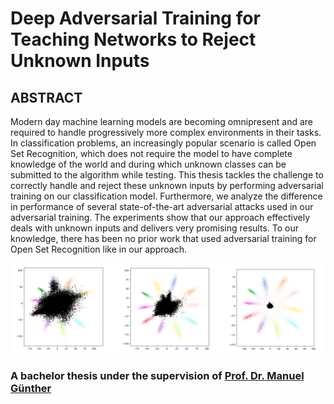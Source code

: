# Deep Adversarial Training for Teaching Networks to Reject Unknown Inputs


## ABSTRACT

Modern day machine learning models are becoming omnipresent 
and are required to handle progressively more complex 
environments in their tasks. In classification problems, 
an increasingly popular scenario is called Open Set 
Recognition, which does not require the model to have 
complete knowledge of the world and during which unknown 
classes can be submitted to the algorithm while testing. 
This thesis tackles the challenge to correctly handle and 
reject these unknown inputs by performing adversarial 
training on our classification model. Furthermore, 
we analyze the difference in performance of several 
state-of-the-art adversarial attacks used in our 
adversarial training. The experiments show that our 
approach effectively deals with unknown inputs and 
delivers very promising results. To our knowledge, 
there has been no prior work that used adversarial 
training for Open Set Recognition like in our approach.

![](./images/flowers.PNG)



### A bachelor thesis under the supervision of [Prof. Dr. Manuel Günther](https://github.com/siebenkopf)